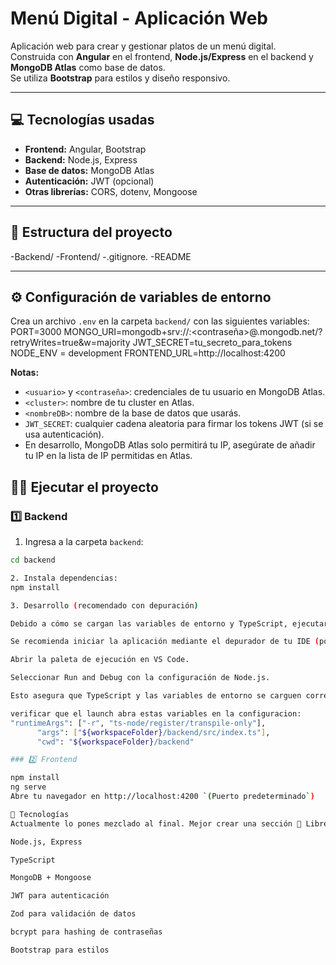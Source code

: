 # Menú Digital - Aplicación Web

Aplicación web para crear y gestionar platos de un menú digital.  
Construida con **Angular** en el frontend, **Node.js/Express** en el backend y **MongoDB Atlas** como base de datos.  
Se utiliza **Bootstrap** para estilos y diseño responsivo.

---

## 💻 Tecnologías usadas

- **Frontend:** Angular, Bootstrap  
- **Backend:** Node.js, Express  
- **Base de datos:** MongoDB Atlas  
- **Autenticación:** JWT (opcional)  
- **Otras librerías:** CORS, dotenv, Mongoose 

---

## 📁 Estructura del proyecto
-Backend/
-Frontend/
-.gitignore.
-README


---

## ⚙️ Configuración de variables de entorno

Crea un archivo `.env` en la carpeta `backend/` con las siguientes variables:
PORT=3000
MONGO_URI=mongodb+srv://<usuario>:<contraseña>@<cluster>.mongodb.net/<nombreDB>?retryWrites=true&w=majority
JWT_SECRET=tu_secreto_para_tokens
NODE_ENV = development
FRONTEND_URL=http://localhost:4200


**Notas:**

- `<usuario>` y `<contraseña>`: credenciales de tu usuario en MongoDB Atlas.  
- `<cluster>`: nombre de tu cluster en Atlas.  
- `<nombreDB>`: nombre de la base de datos que usarás.  
- `JWT_SECRET`: cualquier cadena aleatoria para firmar los tokens JWT (si se usa autenticación).  
- En desarrollo, MongoDB Atlas solo permitirá tu IP, asegúrate de añadir tu IP en la lista de IP permitidas en Atlas.


## 🏃‍♂️ Ejecutar el proyecto

### 1️⃣ Backend

1. Ingresa a la carpeta `backend`:

```bash
cd backend

2. Instala dependencias:
npm install

3. Desarrollo (recomendado con depuración)

Debido a cómo se cargan las variables de entorno y TypeScript, ejecutar npm run dev directamente puede no funcionar correctamente.

Se recomienda iniciar la aplicación mediante el depurador de tu IDE (por ejemplo, VS Code):

Abrir la paleta de ejecución en VS Code.

Seleccionar Run and Debug con la configuración de Node.js.

Esto asegura que TypeScript y las variables de entorno se carguen correctamente

verificar que el launch abra estas variables en la configuracion:
"runtimeArgs": ["-r", "ts-node/register/transpile-only"],
      "args": ["${workspaceFolder}/backend/src/index.ts"],
      "cwd": "${workspaceFolder}/backend"

### 2️⃣ Frontend

npm install
ng serve
Abre tu navegador en http://localhost:4200 `(Puerto predeterminado`)

🔧 Tecnologías
Actualmente lo pones mezclado al final. Mejor crear una sección 🔧 Librerías y herramientas:

Node.js, Express

TypeScript

MongoDB + Mongoose

JWT para autenticación

Zod para validación de datos

bcrypt para hashing de contraseñas

Bootstrap para estilos


